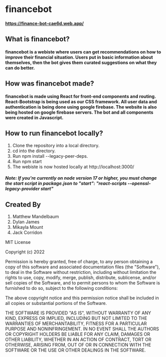 # financebot
#### https://finance-bot-cae6d.web.app/

## What is financebot?
#### financebot is a webiste where users can get recommendations on how to improve their financial situation. Users put in basic information about themselves, then the bot gives them curated suggestions on what they can do better.

## How was financebot made?
#### financebot is made using React for front-end components and routing. React-Bootstrap is being used as our CSS framework. All user data and authentication is being done using google firebase. The website is also being hosted on google firebase servers. The bot and all components were created in Javascript.

## How to run financebot locally?
1. Clone the repository into a local directory.
2. cd into the directory.
3. Run npm install --legacy-peer-deps.
4. Run npm start
5. The webiste is now hosted locally at http://localhost:3000/
##### Note: If you're currently on node version 17 or higher, you must change the start script in package.json to "start": "react-scripts --openssl-legacy-provider start"

## Created By
1. Matthew Mandelbaum
2. Dylan James
3. Mikayla Mount
4. Jack Corridon

MIT License

Copyright (c) 2022

Permission is hereby granted, free of charge, to any person obtaining a copy
of this software and associated documentation files (the "Software"), to deal
in the Software without restriction, including without limitation the rights
to use, copy, modify, merge, publish, distribute, sublicense, and/or sell
copies of the Software, and to permit persons to whom the Software is
furnished to do so, subject to the following conditions:

The above copyright notice and this permission notice shall be included in all
copies or substantial portions of the Software.

THE SOFTWARE IS PROVIDED "AS IS", WITHOUT WARRANTY OF ANY KIND, EXPRESS OR
IMPLIED, INCLUDING BUT NOT LIMITED TO THE WARRANTIES OF MERCHANTABILITY,
FITNESS FOR A PARTICULAR PURPOSE AND NONINFRINGEMENT. IN NO EVENT SHALL THE
AUTHORS OR COPYRIGHT HOLDERS BE LIABLE FOR ANY CLAIM, DAMAGES OR OTHER
LIABILITY, WHETHER IN AN ACTION OF CONTRACT, TORT OR OTHERWISE, ARISING FROM,
OUT OF OR IN CONNECTION WITH THE SOFTWARE OR THE USE OR OTHER DEALINGS IN THE
SOFTWARE.
